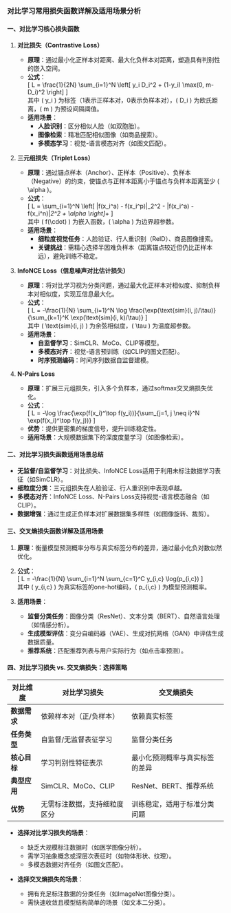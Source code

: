 ### 对比学习常用损失函数详解及适用场景分析

#### 一、对比学习核心损失函数
1. **对比损失（Contrastive Loss）**  
   - **原理**：通过最小化正样本对距离、最大化负样本对距离，塑造具有判别性的嵌入空间。  
   - **公式**：  
     \[
     L = \frac{1}{2N} \sum_{i=1}^N \left[ y_i D_i^2 + (1-y_i) \max(0, m-D_i)^2 \right]
     \]  
     其中 \( y_i \) 为标签（1表示正样本对，0表示负样本对），\( D_i \) 为欧氏距离，\( m \) 为预设间隔阈值。  
   - **适用场景**：  
     - **人脸识别**：区分相似人脸（如双胞胎）。  
     - **图像检索**：精准匹配相似图像（如商品搜索）。  
     - **多模态学习**：视觉-语言模态对齐（如图文匹配）。  

2. **三元组损失（Triplet Loss）**  
   - **原理**：通过锚点样本（Anchor）、正样本（Positive）、负样本（Negative）的约束，使锚点与正样本距离小于锚点与负样本距离至少 \( \alpha \)。  
   - **公式**：  
     \[
     L = \sum_{i=1}^N \left[ \|f(x_i^a) - f(x_i^p)\|_2^2 - \|f(x_i^a) - f(x_i^n)\|_2^2 + \alpha \right]_+
     \]  
     其中 \( f(\cdot) \) 为嵌入函数，\( \alpha \) 为边界超参数。  
   - **适用场景**：  
     - **细粒度视觉任务**：人脸验证、行人重识别（ReID）、商品图像搜索。  
     - **关键挑战**：需精心选择半困难负样本（距离锚点较近但仍比正样本远），避免训练不稳定。  

3. **InfoNCE Loss（信息噪声对比估计损失）**  
   - **原理**：将对比学习视为分类问题，通过最大化正样本对相似度、抑制负样本对相似度，实现互信息最大化。  
   - **公式**：  
     \[
     L = -\frac{1}{N} \sum_{i=1}^N \log \frac{\exp(\text{sim}(i, j)/\tau)}{\sum_{k=1}^K \exp(\text{sim}(i, k)/\tau)}
     \]  
     其中 \( \text{sim}(i, j) \) 为余弦相似度，\( \tau \) 为温度超参数。  
   - **适用场景**：  
     - **自监督学习**：SimCLR、MoCo、CLIP等模型。  
     - **多模态对齐**：视觉-语言预训练（如CLIP的图文匹配）。  
     - **时序预测编码**：时间序列数据自监督建模。  

4. **N-Pairs Loss**  
   - **原理**：扩展三元组损失，引入多个负样本，通过softmax交叉熵损失优化。  
   - **公式**：  
     \[
     L = -\log \frac{\exp(f(x_i)^\top f(y_i))}{\sum_{j=1, j \neq i}^N \exp(f(x_i)^\top f(y_j))}
     \]  
   - **优势**：提供更密集的梯度信号，提升训练稳定性。  
   - **适用场景**：大规模数据集下的深度度量学习（如图像检索）。  

#### 二、对比学习损失函数适用场景总结
- **无监督/自监督学习**：对比损失、InfoNCE Loss适用于利用未标注数据学习表征（如SimCLR）。  
- **细粒度分类**：三元组损失在人脸验证、行人重识别中表现卓越。  
- **多模态对齐**：InfoNCE Loss、N-Pairs Loss支持视觉-语言模态融合（如CLIP）。  
- **数据增强**：通过生成正负样本对扩展数据集多样性（如图像旋转、裁剪）。  

#### 三、交叉熵损失函数详解及适用场景
1. **原理**：衡量模型预测概率分布与真实标签分布的差异，通过最小化负对数似然优化。  
2. **公式**：  
   \[
   L = -\frac{1}{N} \sum_{i=1}^N \sum_{c=1}^C y_{i,c} \log(p_{i,c})
   \]  
   其中 \( y_{i,c} \) 为真实标签的one-hot编码，\( p_{i,c} \) 为模型预测概率。  

3. **适用场景**：  
   - **监督分类任务**：图像分类（ResNet）、文本分类（BERT）、自然语言处理（如情感分析）。  
   - **生成模型评估**：变分自编码器（VAE）、生成对抗网络（GAN）中评估生成数据质量。  
   - **推荐系统**：匹配推荐列表与用户实际行为（如点击率预测）。  

#### 四、对比学习损失 vs. 交叉熵损失：选择策略
| **对比维度**       | **对比学习损失**                     | **交叉熵损失**                     |
|--------------------|--------------------------------------|------------------------------------|
| **数据需求**       | 依赖样本对（正/负样本）               | 依赖真实标签                       |
| **任务类型**       | 自监督/无监督表征学习                 | 监督分类任务                       |
| **核心目标**       | 学习判别性特征表示                   | 最小化预测概率与真实标签的差异     |
| **典型应用**       | SimCLR、MoCo、CLIP                   | ResNet、BERT、推荐系统             |
| **优势**           | 无需标注数据，支持细粒度区分         | 训练稳定，适用于标准分类问题       |

- **选择对比学习损失的场景**：  
  - 缺乏大规模标注数据时（如医学图像分析）。  
  - 需学习抽象概念或深层次表征时（如物体形状、纹理）。  
  - 多模态数据对齐任务（如图文匹配）。  

- **选择交叉熵损失的场景**：  
  - 拥有充足标注数据的分类任务（如ImageNet图像分类）。  
  - 需快速收敛且模型结构简单的场景（如文本二分类）。
